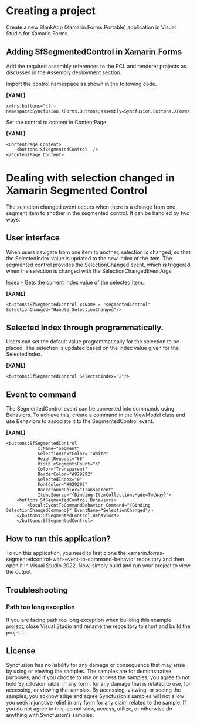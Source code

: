# Creating a project
Create a new BlankApp (Xamarin.Forms.Portable) application in Visual Studio for Xamarin.Forms.

## Adding SfSegmentedControl in Xamarin.Forms
Add the required assembly references to the PCL and renderer projects as discussed in the Assembly deployment  section.

Import the control namespace as shown in the following code.

**[XAML]**

```
xmlns:buttons="clr-namespace:Syncfusion.XForms.Buttons;assembly=Syncfusion.Buttons.XForms"
```
Set the control to content in ContentPage.

**[XAML]**
```
<ContentPage.Content>
    <buttons:SfSegmentedControl  />
</ContentPage.Content>
```
# Dealing with selection changed in Xamarin Segmented Control

The selection changed event occurs when there is a change from one segment item to another in the segmented control. It can be handled by two ways.

## User interface
When users navigate from one item to another, selection is changed, so that the SelectedIndex value is updated to the new index of the item. The segmented control provides the SelectionChanged event, which is triggered when the selection is changed with the SelectionChangedEventArgs.

Index - Gets the current index value of the selected item.

**[XAML]**

```
<buttons:SfSegmentedControl x:Name = "segmentedControl" SelectionChanged="Handle_SelectionChanged"/>
```
## Selected Index through programmatically.
Users can set the default value programmatically for the selection to be placed. The selection is updated based on the index value given for the SelectedIndex.

**[XAML]**
```
<buttons:SfSegmentedControl SelectedIndex="2"/>
```

## Event to command

The SegmentedControl event can be converted into commands using Behaviors. To achieve this, create a command in the ViewModel class and use Behaviors to associate it to the SegmentedControl event.

**[XAML]**
```
<buttons:SfSegmentedControl 
            x:Name="Segment" 
            SelectionTextColor= "White"
            HeightRequest="80"
            VisibleSegmentsCount="5"
            Color="Transparent" 
            BorderColor="#929292"
            SelectedIndex="0" 
            FontColor="#929292"
            BackgroundColor="Transparent"
            ItemsSource="{Binding ItemCollection,Mode=TwoWay}">
    <buttons:SfSegmentedControl.Behaviors>
        <local:EventToCommandBehavior Command="{Binding SelectionChangedCommand}" EventName="SelectionChanged"/>
    </buttons:SfSegmentedControl.Behaviors>
    </buttons:SfSegmentedControl>
```
## How to run this application?

To run this application, you need to first clone the xamarin.forms-segmentedcontrol-with-event-to-command-behavior repository and then open it in Visual Studio 2022. Now, simply build and run your project to view the output.

## <a name="troubleshooting"></a>Troubleshooting ##
### Path too long exception
If you are facing path too long exception when building this example project, close Visual Studio and rename the repository to short and build the project.

## License

Syncfusion has no liability for any damage or consequence that may arise by using or viewing the samples. The samples are for demonstrative purposes, and if you choose to use or access the samples, you agree to not hold Syncfusion liable, in any form, for any damage that is related to use, for accessing, or viewing the samples. By accessing, viewing, or seeing the samples, you acknowledge and agree Syncfusion’s samples will not allow you seek injunctive relief in any form for any claim related to the sample. If you do not agree to this, do not view, access, utilize, or otherwise do anything with Syncfusion’s samples.